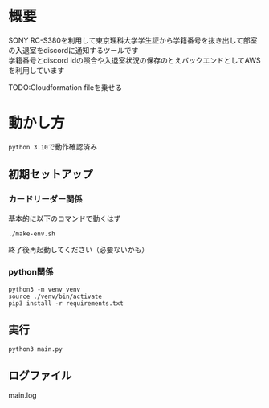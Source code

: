 # 概要
SONY RC-S380を利用して東京理科大学学生証から学籍番号を抜き出して部室の入退室をdiscordに通知するツールです  
学籍番号とdiscord idの照合や入退室状況の保存のとえバックエンドとしてAWSを利用しています  

TODO:Cloudformation fileを乗せる

# 動かし方
`python 3.10`で動作確認済み
## 初期セットアップ
### カードリーダー関係
基本的に以下のコマンドで動くはず
```
./make-env.sh
```
終了後再起動してください（必要ないかも）
### python関係 
```
python3 -m venv venv
source ./venv/bin/activate
pip3 install -r requirements.txt
```
## 実行
```
python3 main.py
```
## ログファイル

main.log
